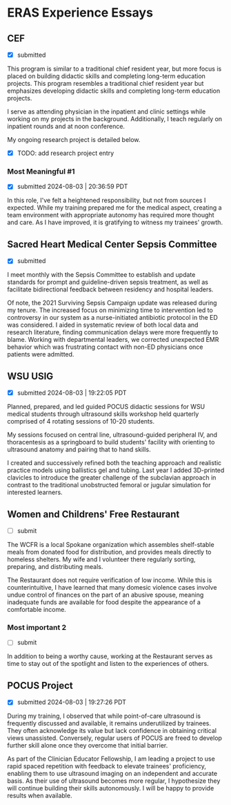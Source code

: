# ERAS Experience Essays

## CEF

- [x] submitted

This program is similar to a traditional chief resident year, but more focus is placed on building didactic skills and completing long-term education projects. This program resembles a traditional chief resident year but emphasizes developing didactic skills and completing long-term education projects.

I serve as attending physician in the inpatient and clinic settings while working on my projects in the background. Additionally, I teach regularly on inpatient rounds and at noon conference.

My ongoing research project is detailed below.

- [x] TODO: add research project entry

### Most Meaningful #1

- [x] submitted 2024-08-03 | 20:36:59 PDT

In this role, I've felt a heightened responsibility, but not from sources I expected. While my training prepared me for the medical aspect, creating a team environment with appropriate autonomy has required more thought and care. As I have improved, it is gratifying to witness my trainees' growth.

## Sacred Heart Medical Center Sepsis Committee

- [x] submitted

I meet monthly with the Sepsis Committee to establish and update standards for prompt and guideline-driven sepsis treatment, as well as facilitate bidirectional feedback between residency and hospital leaders.

Of note, the 2021 Surviving Sepsis Campaign update was released during my tenure. The increased focus on minimizing time to intervention led to controversy in our system as a nurse-initiated antibiotic protocol in the ED was considered. I aided in systematic review of both local data and research literature, finding communication delays were more frequently to blame. Working with departmental leaders, we corrected unexpected EMR behavior which was frustrating contact with non-ED physicians once patients were admitted.

## WSU USIG

- [x] submitted 2024-08-03 | 19:22:05 PDT

Planned, prepared, and led guided POCUS didactic sessions for WSU medical students through ultrasound skills workshop held quarterly comprised of 4 rotating sessions of 10-20 students.

My sessions focused on central line, ultrasound-guided peripheral IV, and thoracentesis as a springboard to build students' facility with orienting to ultrasound anatomy and pairing that to hand skills.

I created and successively refined both the teaching approach and realistic practice models using ballistics gel and tubing. Last year I added 3D-printed clavicles to introduce the greater challenge of the subclavian approach in contrast to the traditional unobstructed femoral or jugular simulation for interested learners.

## Women and Childrens' Free Restaurant

- [ ] submit

The WCFR is a local Spokane organization which assembles shelf-stable meals from donated food for distribution, and provides meals directly to homeless shelters. My wife and I volunteer there regularly sorting, preparing, and distributing meals.

The Restaurant does not require verification of low income. While this is counterintuitive, I have learned that many domesic violence cases involve undue control of finances on the part of an abusive spouse, meaning inadequate funds are available for food despite the appearance of a comfortable income.

### Most important 2

- [ ] submit

In addition to being a worthy cause, working at the Restaurant serves as time to stay out of the spotlight and listen to the experiences of others.

## POCUS Project

- [x] submitted 2024-08-03 | 19:27:26 PDT

During my training, I observed that while point-of-care ultrasound is frequently discussed and available, it remains underutilized by trainees. They often acknowledge its value but lack confidence in obtaining critical views unassisted. Conversely, regular users of POCUS are freed to develop further skill alone once they overcome that initial barrier.

As part of the Clinician Educator Fellowship, I am leading a project to use rapid spaced repetition with feedback to elevate trainees' proficiency, enabling them to use ultrasound imaging on an independent and accurate basis. As their use of ultrasound becomes more regular, I hypothesize they will continue building their skills autonomously. I will be happy to provide results when available.
